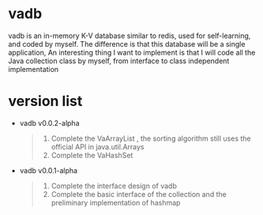 
# vadb
vadb is an in-memory K-V database similar to redis, used for self-learning, and coded by myself.
The difference is that this database will be a single application,
An interesting thing I want to implement is that I will code all the Java collection class by myself,
from interface to class independent implementation

# version list
* vadb v0.0.2-alpha
  > 1. Complete the VaArrayList , the sorting algorithm still uses the official API in java.util.Arrays
  > 2. Complete the VaHashSet

* vadb v0.0.1-alpha
  > 1. Complete the interface design of vadb
  > 2. Complete the basic interface of the collection and the preliminary implementation of hashmap